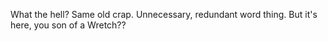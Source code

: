 What the hell? Same old crap. Unnecessary, redundant word thing. But it's here, you son of a Wretch??
